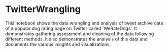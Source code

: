 # TwitterWrangling
This notebook shows the data wrangling and analysis of tweet archive data of a popular dog rating page on Twitter called 'WeRateDogs'. It demonstrates gathering assessment and cleaning of the data following different methods. It also demonstrates the analysis of this data and documents the various insights and visualizations.
